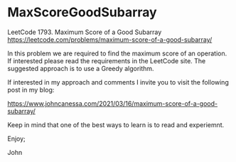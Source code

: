# MaxScoreGoodSubarray
LeetCode 1793. Maximum Score of a Good Subarray
https://leetcode.com/problems/maximum-score-of-a-good-subarray/

In this problem we are required to find the maximum score of an operation.
If interested please read the requirements in the LeetCode site.
The suggested approach is to use a Greedy algorithm.

If interested in my approach and comments I invite you to visit the
following post in my blog:

https://www.johncanessa.com/2021/03/16/maximum-score-of-a-good-subarray/

Keep in mind that one of the best ways to learn is to read and experiemnt.

Enjoy;

John
